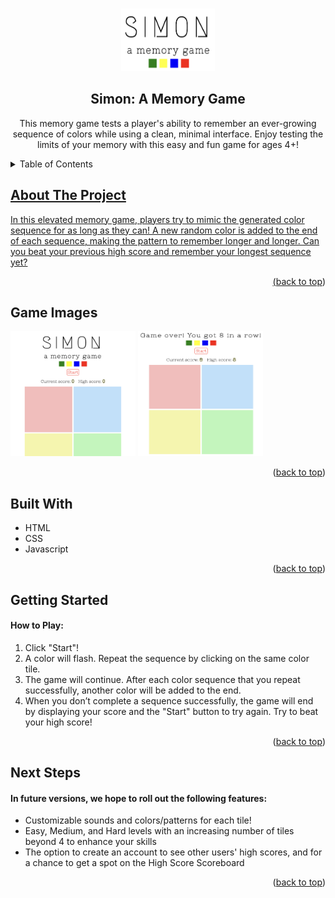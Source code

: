 <a name="readme-top"></a>

<!-- PROJECT LOGO -->
<br />
<div align="center">

<img src="./screenshots/Simon_Header.png" alt="Simon Game Logo" height="100" width="150"/>

<h2 align="center">Simon: A Memory Game
    <a href="https://github.com/caseystell/project-1-simon-game"></a>
</h2>

  <p align="center">
    This memory game tests a player's ability to remember an ever-growing sequence of colors while using a clean, minimal interface. Enjoy testing the limits of your memory with this easy and fun game for ages 4+!
  </p>
</div>

<!-- TABLE OF CONTENTS -->
<details>
  <summary>Table of Contents</summary>
  <ol>
    <li>
      <a href="#about-the-project">About The Project</a>
      <ul>
        <li><a href="#game-images">Game Images</a></li>
        <li><a href="#built-with">Built With</a></li>
      </ul>
    </li>
    <li><a href="#getting-started">Getting Started</a></li>
    <li><a href="#next-steps">Next Steps</li>
  </ol>
</details>

## About The Project

<p>In this elevated memory game, players try to mimic the generated color sequence for as long as they can! A new random color is added to the end of each sequence, making the pattern to remember longer and longer. Can you beat your previous high score and remember your longest sequence yet?</p>

<p align="right">(<a href="#readme-top">back to top</a>)</p>

## Game Images

<img src="./screenshots/Simon_Game_1.png" alt="Simon Game Start" height="200" width="200"/>
<img src="./screenshots/Simon_Game_3.png" alt="Simon Game End" height="200" width="200"/>

<p align="right">(<a href="#readme-top">back to top</a>)</p>

## Built With

* HTML
* CSS
* Javascript

<p align="right">(<a href="#readme-top">back to top</a>)</p>


## Getting Started

<a href="my completed github pages here" ></a>
<h4>How to Play:</h4>
<ol>
    <li>Click "Start"!</li>
    <li>A color will flash. Repeat the sequence by clicking on the same color tile.</li>
    <li>The game will continue. After each color sequence that you repeat successfully, another color will be added to the end.</li>
    <li>When you don’t complete a sequence successfully, the game will end by displaying your score and the "Start" button to try again. Try to beat your high score!</li>
</ol>

<p align="right">(<a href="#readme-top">back to top</a>)</p>

## Next Steps

<h4>In future versions, we hope to roll out the following features:</h4>
<ul>
    <li>Customizable sounds and colors/patterns for each tile!</li>
    <li>Easy, Medium, and Hard levels with an increasing number of tiles beyond 4 to enhance your skills</li>
    <li>The option to create an account to see other users' high scores, and for a chance to get a spot on the High Score Scoreboard</li>
</ul>

<p align="right">(<a href="#readme-top">back to top</a>)</p>
